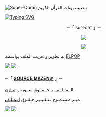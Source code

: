 ![Super-Quran](https://graph.org/file/e736724b3263561a666cd.jpg)
تنصيب بوتات القرآن الكريم

[![Typing SVG](https://readme-typing-svg.herokuapp.com/?lines=WELCOME+TO+SOURCE-Mazen+AN+ADVANCE+BOT)](https://github.com/FM8Y/Super-Quran)

<p align="center">
    ─「 sᴜᴩᴩᴏʀᴛ 」─
</p>

</h3>
<p align="center">
<a href="https://telegram.me/Boksha5"><img src="https://img.shields.io/badge/-Support%20Group-blue.svg?style=for-the-badge&logo=Telegram"></a>
</p>
<p align="center">
<a href="https://telegram.me/Boksha4"><img src="https://img.shields.io/badge/-Support%20Channel-blue.svg?style=for-the-badge&logo=Telegram"></a>
</p>

تم تطوير و تعريب الملف بواسطة [ELPOP](https://t.me/P_O28)

<img src="https://user-images.githubusercontent.com/73097560/115834477-dbab4500-a447-11eb-908a-139a6edaec5c.gif"> <img src="https://user-images.githubusercontent.com/73097560/115834477-dbab4500-a447-11eb-908a-139a6edaec5c.gif">




─「 [𝐒𝐎𝐔𝐑𝐂𝐄 𝐌𝐀𝐙𝐄𝐍🝝](https://t.me/Andromeda_3) 」─ 


  الــمــلــف بــحــقــوق ســورس [مـازن](https://t.me/Andromeda_3)

غـيـر مـسـمـوح بـتـغـيـيـر حـقـوق [الـمـلـف](https://t.me/Andromeda_3)


<img src="https://user-images.githubusercontent.com/73097560/115834477-dbab4500-a447-11eb-908a-139a6edaec5c.gif"> <img src="https://user-images.githubusercontent.com/73097560/115834477-dbab4500-a447-11eb-908a-139a6edaec5c.gif">

